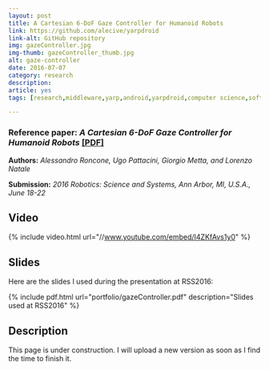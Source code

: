 ```yaml
---
layout: post
title: A Cartesian 6-DoF Gaze Controller for Humanoid Robots
link: https://github.com/alecive/yarpdroid
link-alt: GitHub repository
img: gazeController.jpg
img-thumb: gazeController_thumb.jpg
alt: gaze-controller
date: 2016-07-07
category: research
description: 
article: yes
tags: [research,middleware,yarp,android,yarpdroid,computer science,software development,ndk,android studio,robotics,icub,mobile development,google glass]

---
```


### Reference paper: _A Cartesian 6-DoF Gaze Controller for Humanoid Robots_ <a class="no-print" href="/papers/[Roncone et al. 2016] A Cartesian 6-DoF Gaze Controller for Humanoid Robots.pdf" target="_blank"> [PDF]</a>

**Authors:** _Alessandro Roncone, Ugo Pattacini, Giorgio Metta, and Lorenzo Natale_

**Submission:** _2016 Robotics: Science and Systems, Ann Arbor, MI, U.S.A., June 18-22_

## Video

{% include video.html url="//www.youtube.com/embed/I4ZKfAvs1y0" %}

## Slides

Here are the slides I used during the presentation at RSS2016:

{% include pdf.html url="portfolio/gazeController.pdf" description="Slides used at RSS2016" %}

## Description

This page is under construction. I will upload a new version as soon as I find the time to finish it.

